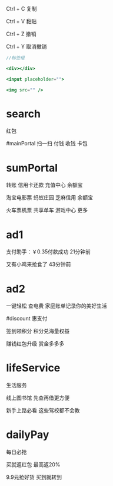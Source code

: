 Ctrl + C       复制

Ctrl + V       黏贴

Ctrl + Z       撤销

Ctrl + Y       取消撤销
 
 ``` jsx
//标签组

<div></div>

<input placeholder="">

<img src="" />

```
# search 
红包


#mainPortal
扫一扫
付钱
收钱
卡包


# sumPortal
转账
信用卡还款
充值中心
余额宝

淘宝电影票
蚂蚁庄园
芝麻信用
余额宝

火车票机票
共享单车
游戏中心
更多


# ad1
支付助手：￥0.35付款成功
21分钟前

又有小鸡来抢食了
43分钟前

# ad2
一键轻松
查电费
家庭账单记录你的美好生活

#discount
惠支付

签到领积分
积分兑海量权益

赚钱红包升级
赏金多多多

# lifeService
生活服务

线上图书馆
先查再借更方便

新手上路必看
这些驾校都不会教

# dailyPay
每日必抢

买就返红包
最高返20%

9.9元抢好货
买到就转到